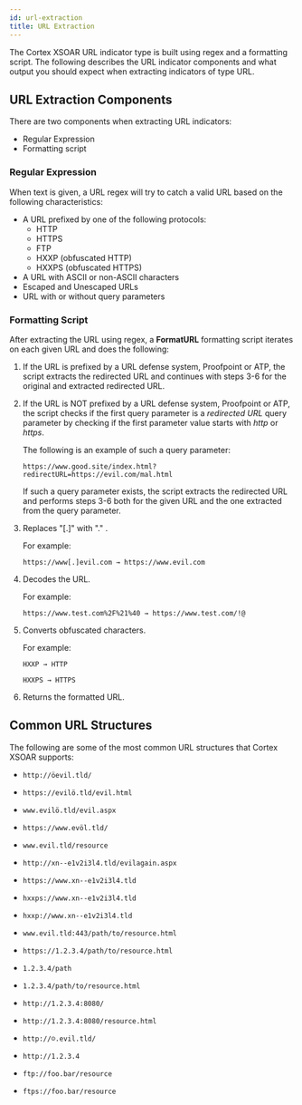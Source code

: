 ```yaml
---
id: url-extraction
title: URL Extraction
---
```



The Cortex XSOAR URL indicator type is built using regex and a formatting script.
The following describes the URL indicator components and what output you should expect when extracting indicators of type URL.

## URL Extraction Components

There are two components when extracting URL indicators:
- Regular Expression 
- Formatting script

### Regular Expression

When text is given, a URL regex will try to catch a valid URL based on the following characteristics:
- A URL prefixed by one of the following protocols:
   - HTTP
   - HTTPS
   - FTP
   - HXXP (obfuscated HTTP)
   - HXXPS (obfuscated HTTPS)
- A URL with ASCII or non-ASCII characters
- Escaped and Unescaped URLs
- URL with or without query parameters

### Formatting Script

After extracting the URL using regex, a  **FormatURL** formatting script iterates on each given URL and does the following:

1. If the URL is prefixed by a URL defense system, Proofpoint or ATP, the script extracts the redirected URL and continues with steps 3-6 for the original and extracted redirected URL.
2. If the URL is NOT prefixed by a URL defense system, Proofpoint or ATP, the script checks if the first query parameter is a *redirected URL* query parameter by checking if the first parameter value starts with *http* or *https*.

   The following is an example of such a query parameter: 
   
   `https://www.good.site/index.html?redirectURL=https://evil.com/mal.html`

   If such a query parameter exists, the script extracts the redirected URL and performs steps 3-6 both for the given URL and the one extracted from the query parameter.

3. Replaces "[.]" with "." .
   
   For example:

   `https://www[.]evil.com → https://www.evil.com`

4. Decodes the URL.

   For example: 

   `https://www.test.com%2F%21%40 → https://www.test.com/!@`

5. Converts obfuscated characters.

   For example:

   `HXXP → HTTP`

   `HXXPS → HTTPS`

6. Returns the formatted URL.

## Common URL Structures

The following are some of the most common URL structures that Cortex XSOAR supports:

- `http://öevil.tld/`

- `https://evilö.tld/evil.html`

- `www.evilö.tld/evil.aspx`

- `https://www.evöl.tld/`

- `www.evil.tld/resource`

- `http://xn--e1v2i3l4.tld/evilagain.aspx`

- `https://www.xn--e1v2i3l4.tld`

- `hxxps://www.xn--e1v2i3l4.tld`

- `hxxp://www.xn--e1v2i3l4.tld`

- `www.evil.tld:443/path/to/resource.html`
  
- `https://1.2.3.4/path/to/resource.html`

- `1.2.3.4/path`

- `1.2.3.4/path/to/resource.html`

- `http://1.2.3.4:8080/`

- `http://1.2.3.4:8080/resource.html`

- `http://☺.evil.tld/`

- `http://1.2.3.4`

- `ftp://foo.bar/resource`

- `ftps://foo.bar/resource`